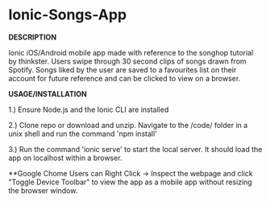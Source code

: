 # Ionic-Songs-App

<b>DESCRIPTION</b>

Ionic iOS/Android mobile app made with reference to the songhop tutorial by thinkster. Users swipe through 30 second clips of songs drawn from Spotify. Songs liked by the user are saved to a favourites list on their account for future reference and can be clicked to view on a browser.


<b>USAGE/INSTALLATION</b>

1.) Ensure Node.js and the Ionic CLI are installed

2.) Clone repo or download and unzip. Navigate to the /code/ folder in a unix shell and run the command 'npm install'

3.) Run the command 'ionic serve' to start the local server. It should load the app on localhost within a browser.

**Google Chome Users can Right Click -> Inspect the webpage and click "Toggle Device Toolbar" to view the app as a mobile app without
resizing the browser window.
